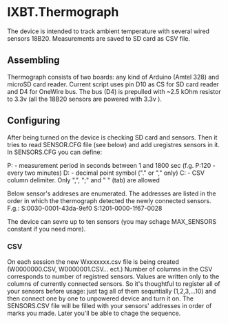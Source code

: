 # IXBT.Thermograph
The device is intended to track ambient temperature with several wired sensors 18B20. 
Measurements are saved to SD card as CSV file.
## Assembling
Thermograph consists of two boards: any kind of Arduino (Amtel 328) and microSD card reader.
Current script uses pin D10 as CS for SD card reader and D4 for OneWire bus. The bus (D4) is prepulled with ~2.5 kOhm resistor to 3.3v (all the 18B20 sensors are powered with 3.3v ). 
## Configuring
After being turned on the device is checking SD card and sensors. Then it tries to read SENSOR.CFG file (see below) and add uregistres sensors in it. 
In SENSORS.CFG you can define:

P:<int>		- measurement period in seconds between 1 and 1800 sec (f.g. P:120 - every two minutes)
D:<char>	- decimal point symbol ("." or "," only)
C:<char>	- CSV column delimiter. Only ",", ";" and "	" (tab) are allowed

Below sensor's addreses are enumerated. The addresses are listed in the order in which the thermograph detected the newly connected sensors. 
F.g.:
S:0030-0001-43da-9ef0
S:1201-0000-1f67-0028

The device can sevre up to ten sensors (you may schage MAX_SENSORS constant if you need more). 
### CSV
On each session the new Wxxxxxxx.csv file is being created (W0000000.CSV, W0000001.CSV... ect.)
Number of columns in the CSV corresponds to number of registred sensors. Values are written only to the columns of currently connected sensors. 
So it's thoughtful to register all of your sensors before usage: just tag all of them sequntially (1,2,3,...10) and then connect one by one to unpowered device and turn it on. The SENSORS.CSV file will be filled with your sensors' addresses in order of marks you made. Later you'll be able to chage the sequence.
